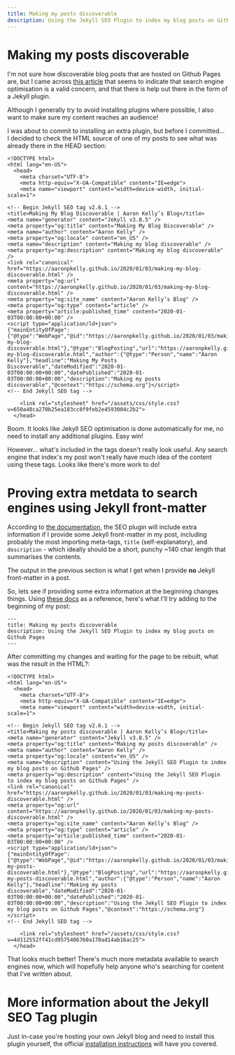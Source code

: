 ```yaml
---
title: Making my posts discoverable
description: Using the Jekyll SEO Plugin to index my blog posts on Github Pages
---
```


# Making my posts discoverable

I'm not sure how discoverable blog posts that are hosted on Github Pages are, but I came across [this article](https://github.blog/2016-05-10-better-discoverability-for-github-pages-sites/) that seems to indicate that search engine optimisation is a valid concern, and that there is help out there in the form of a Jekyll plugin.

Although I generally  try to avoid installing plugins where possible, I also want to make sure my content reaches an audience!

I was about to commit to installing an extra plugin, but before I committed... I decided to check the HTML source of one of my posts to see what was already there in the HEAD section:

```
<!DOCTYPE html>
<html lang="en-US">
  <head>
    <meta charset="UTF-8">
    <meta http-equiv="X-UA-Compatible" content="IE=edge">
    <meta name="viewport" content="width=device-width, initial-scale=1">

<!-- Begin Jekyll SEO tag v2.6.1 -->
<title>Making My Blog Discoverable | Aaron Kelly’s Blog</title>
<meta name="generator" content="Jekyll v3.8.5" />
<meta property="og:title" content="Making My Blog Discoverable" />
<meta name="author" content="Aaron Kelly" />
<meta property="og:locale" content="en_US" />
<meta name="description" content="Making my blog discoverable" />
<meta property="og:description" content="Making my blog discoverable" />
<link rel="canonical" href="https://aaronpkelly.github.io/2020/01/03/making-my-blog-discoverable.html" />
<meta property="og:url" content="https://aaronpkelly.github.io/2020/01/03/making-my-blog-discoverable.html" />
<meta property="og:site_name" content="Aaron Kelly’s Blog" />
<meta property="og:type" content="article" />
<meta property="article:published_time" content="2020-01-03T00:00:00+00:00" />
<script type="application/ld+json">
{"mainEntityOfPage":{"@type":"WebPage","@id":"https://aaronpkelly.github.io/2020/01/03/making-my-blog-discoverable.html"},"@type":"BlogPosting","url":"https://aaronpkelly.github.io/2020/01/03/making-my-blog-discoverable.html","author":{"@type":"Person","name":"Aaron Kelly"},"headline":"Making My Posts Discoverable","dateModified":"2020-01-03T00:00:00+00:00","datePublished":"2020-01-03T00:00:00+00:00","description":"Making my posts discoverable","@context":"https://schema.org"}</script>
<!-- End Jekyll SEO tag -->

    <link rel="stylesheet" href="/assets/css/style.css?v=650a48ca270b25ea183cc8f9feb2e4593004c2b2">
  </head>
```

Boom. It looks like Jekyll SEO optimisation is done automatically for me, no need to install any additional plugins. Easy win!

However... what's included in the tags doesn't really look useful. Any search engine that index's my post won't really have much idea of the content using these tags. Looks like there's more work to do!

# Proving extra metdata to search engines using Jekyll front-matter

According to [the documentation](https://github.com/jekyll/jekyll-seo-tag/blob/master/docs/usage.md), the SEO plugin will include extra information if I provide some Jekyll front-matter in my post, including probably the most importing meta-tags, `title` (self-explanatory), and `description` - which ideally should be a short, punchy ~140 char length that summarises the contents.

The output in the previous section is what I get when I provide **no** Jekyll front-matter in a post.

So, lets see if providing some extra information at the beginning changes things. Using [these docs](https://jekyllrb.com/docs/front-matter/) as a reference, here's what I'll try adding to the beginning of my post:

```
---
title: Making my posts discoverable
description: Using the Jekyll SEO Plugin to index my blog posts on Github Pages
---
```

After committing my changes and waiting for the page to be rebuilt, what was the result in the HTML?:

```
<!DOCTYPE html>
<html lang="en-US">
  <head>
    <meta charset="UTF-8">
    <meta http-equiv="X-UA-Compatible" content="IE=edge">
    <meta name="viewport" content="width=device-width, initial-scale=1">

<!-- Begin Jekyll SEO tag v2.6.1 -->
<title>Making my posts discoverable | Aaron Kelly’s Blog</title>
<meta name="generator" content="Jekyll v3.8.5" />
<meta property="og:title" content="Making my posts discoverable" />
<meta name="author" content="Aaron Kelly" />
<meta property="og:locale" content="en_US" />
<meta name="description" content="Using the Jekyll SEO Plugin to index my blog posts on Github Pages" />
<meta property="og:description" content="Using the Jekyll SEO Plugin to index my blog posts on Github Pages" />
<link rel="canonical" href="https://aaronpkelly.github.io/2020/01/03/making-my-posts-discoverable.html" />
<meta property="og:url" content="https://aaronpkelly.github.io/2020/01/03/making-my-posts-discoverable.html" />
<meta property="og:site_name" content="Aaron Kelly’s Blog" />
<meta property="og:type" content="article" />
<meta property="article:published_time" content="2020-01-03T00:00:00+00:00" />
<script type="application/ld+json">
{"mainEntityOfPage":{"@type":"WebPage","@id":"https://aaronpkelly.github.io/2020/01/03/making-my-posts-discoverable.html"},"@type":"BlogPosting","url":"https://aaronpkelly.github.io/2020/01/03/making-my-posts-discoverable.html","author":{"@type":"Person","name":"Aaron Kelly"},"headline":"Making my posts discoverable","dateModified":"2020-01-03T00:00:00+00:00","datePublished":"2020-01-03T00:00:00+00:00","description":"Using the Jekyll SEO Plugin to index my blog posts on Github Pages","@context":"https://schema.org"}</script>
<!-- End Jekyll SEO tag -->

    <link rel="stylesheet" href="/assets/css/style.css?v=4d112552ff41cd9575406760a170ad14ab16ac25">
  </head>
```

That looks much better! There's much more metadata available to search engines now, which will hopefully help anyone who's searching for content that I've written about.

# More information about the Jekyll SEO Tag plugin

Just in-case you're hosting your own Jekyll blog and need to install this plugin yourself, the official [installation instructions](https://github.com/jekyll/jekyll-seo-tag/blob/master/docs/installation.md) will have you covered.